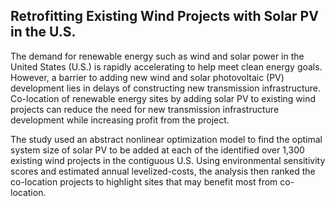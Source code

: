 ## Retrofitting Existing Wind Projects with Solar PV in the U.S.

The demand for renewable energy such as wind and solar power in the United States (U.S.) is rapidly accelerating to help meet clean energy goals. However, a barrier to adding new wind and solar photovoltaic (PV) development lies in delays of constructing new transmission infrastructure. Co-location of renewable energy sites by adding solar PV to existing wind projects can reduce the need for new transmission infrastructure development while increasing profit from the project.

The study used an abstract nonlinear optimization model to find the optimal system size of solar PV to be added at each of the identified over 1,300 existing wind projects in the contiguous U.S. Using environmental sensitivity scores and estimated annual levelized-costs, the analysis then ranked the co-location projects to highlight sites that may benefit most from co-location.
